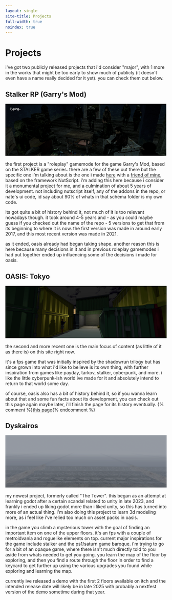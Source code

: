 ```yaml
---
layout: single
site-title: Projects
full-width: true
noindex: true
---
```

# Projects

i've got two publicly released projects that i'd consider "major", with 1 more in the works that might be too early to show much of publicly (it doesn't even have a name really decided for it yet). you can check them out below.

## Stalker RP (Garry's Mod)
![ppl](/assets/images/hl2_JI82pfAuj2.png)

the first project is a "roleplay" gamemode for the game Garry's Mod, based on the STALKER game series. there are a few of these out there but the specific one i'm talking about is the one i made [here](https://github.com/sky675/srpv5) with a [friend of mine](https://github.com/NateStanley), based on the framework NutScript. i'm adding this here because i consider it a monumental project for me, and a culmination of about 5 years of development. not including nutscript itself, any of the addons in the repo, or nate's ui code, id say about 90% of whats in that schema folder is my own code.

its got quite a bit of history behind it, not much of it is too relevant nowadays though. it took around 4-5 years and - as you could maybe guess if you checked out the name of the repo - 5 versions to get that from its beginning to where it is now. the first version was made in around early 2017, and this most recent version was made in 2021. 

as it ended, oasis already had began taking shape. another reason this is here because many decisions in it and in previous roleplay gamemodes i had put together ended up influencing some of the decisions i made for oasis.

## OASIS: Tokyo
![library hero](/assets/images/library_hero.png)

the second and more recent one is the main focus of content (as little of it as there is) on this site right now. 

it's a fps game that was initially inspired by the shadowrun trilogy but has since grown into what i'd like to believe is its own thing, with further inspiration from games like payday, tarkov, stalker, cyberpunk, and more. i like the little cyberpunk-ish world ive made for it and absolutely intend to return to that world some day.

of course, oasis also has a bit of history behind it, so if you wanna learn about that and some fun facts about its development, you can check out this page again maybe later, i'll finish the page for its history eventually.
{% comment %}[this page](/oasis.md){% endcomment %}


## Dyskairos
![tower](/assets/images/tower1.png)

my newest project, formerly called "The Tower". this began as an attempt at learning godot after a certain scandal related to unity in late 2023, and frankly i ended up liking godot more than i liked unity, so this has turned into more of an actual thing. i'm also doing this project to learn 3d modeling more, as i feel like i've relied too much on asset packs in oasis.

in the game you climb a mysterious tower with the goal of finding an important item on one of the upper floors. it's an fps with a couple of metroidvania and roguelike elements on top. current major inspirations for the game include stalker and the ps1/saturn game baroque. i'm trying to go for a bit of an opaque game, where there isn't much directly told to you aside from whats needed to get you going. you learn the map of the floor by exploring, and then you find a route through the floor in order to find a keycard to get further up using the various upgrades you found while exploring and learning the map. 

currently ive released a demo with the first 2 floors available on itch and the intended release date will likely be in late 2025 with probably a nextfest version of the demo sometime during that year.